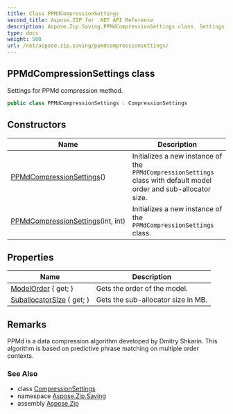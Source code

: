 ```yaml
---
title: Class PPMdCompressionSettings
second_title: Aspose.ZIP for .NET API Reference
description: Aspose.Zip.Saving.PPMdCompressionSettings class. Settings for PPMd compression method
type: docs
weight: 500
url: /net/aspose.zip.saving/ppmdcompressionsettings/
---
```

## PPMdCompressionSettings class

Settings for PPMd compression method.

```csharp
public class PPMdCompressionSettings : CompressionSettings
```

## Constructors

| Name | Description |
| --- | --- |
| [PPMdCompressionSettings](ppmdcompressionsettings/#constructor)() | Initializes a new instance of the `PPMdCompressionSettings` class with default model order and sub-allocator size. |
| [PPMdCompressionSettings](ppmdcompressionsettings/#constructor_1)(int, int) | Initializes a new instance of the `PPMdCompressionSettings` class. |

## Properties

| Name | Description |
| --- | --- |
| [ModelOrder](../../aspose.zip.saving/ppmdcompressionsettings/modelorder/) { get; } | Gets the order of the model. |
| [SuballocatorSize](../../aspose.zip.saving/ppmdcompressionsettings/suballocatorsize/) { get; } | Gets the sub-allocator size in MB. |

## Remarks

PPMd is a data compression algorithm developed by Dmitry Shkarin. This algorithm is based on predictive phrase matching on multiple order contexts.

### See Also

* class [CompressionSettings](../compressionsettings/)
* namespace [Aspose.Zip.Saving](../../aspose.zip.saving/)
* assembly [Aspose.Zip](../../)


